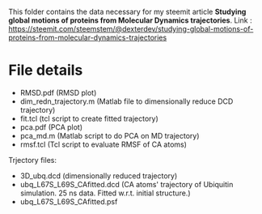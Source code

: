 This folder contains the data necessary for my steemit article **Studying global motions of proteins from Molecular Dynamics trajectories**. Link : https://steemit.com/steemstem/@dexterdev/studying-global-motions-of-proteins-from-molecular-dynamics-trajectories


File details
============
- RMSD.pdf (RMSD plot)
- dim_redn_trajectory.m (Matlab file to dimensionally reduce DCD trajectory)
- fit.tcl (tcl script to create fitted trajectory)
- pca.pdf (PCA plot)
- pca_md.m (Matlab script to do PCA on MD trajectory)
- rmsf.tcl (Tcl script to evaluate RMSF of CA atoms)

Trjectory files:

- 3D_ubq.dcd (dimensionally reduced trajectory)
- ubq_L67S_L69S_CAfitted.dcd (CA atoms' trajectory of Ubiquitin simulation. 25 ns data. Fitted w.r.t. initial structure.)
- ubq_L67S_L69S_CAfitted.psf
